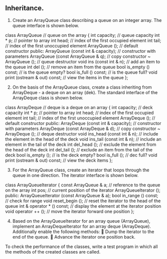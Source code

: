 
## Inheritance.

1. Create an ArrayQueue class describing a queue on an integer array. The queue interface is shown below.

class ArrayQueue // queue on the array
{
  int capacity; // queue capacity
int * p; // pointer to array
int head; // index of the first occupied element
int tail; // index of the first unoccupied element
ArrayQueue (); // default constructor
public:
ArrayQueue (const int & capacity); // constructor with parameters
ArrayQueue (const ArrayQueue & q); // copy constructor
~ ArrayQueue (); // queue destructor
void ins (const int & n); // add an item to the queue
int del (); // remove an item from the queue
bool is_empty () const; // is the queue empty?
bool is_full () const; // is the queue full?
void print (ostream & out) const; // view the items in the queue
};

2. On the basis of the ArrayQueue class, create a class inheriting from ArrayDeque - a deque on an array (dek). The standard interface of the ArrayDeque class is shown below.

class ArrayDeque // deque is a deque on an array
{
  int capacity; // deck capacity
  int * p; // pointer to array
  int head; // index of the first occupied element
  int tail; // index of the first unoccupied element
 ArrayDeque (); // default constructor
public:
  ArrayDeque (const int & capacity); // constructor with parameters
  ArrayDeque (const ArrayDeque & d); // copy constructor
  ~ ArrayDeque (); // deque destructor
  void ins_head (const int & n); // include the element in the head of the deck
  void ins_tail (const int & n); // include an element in the tail of the deck
  int del_head (); // exclude the element from the head of the deck
  int del_tail (); // exclude an item from the tail of the deck
  bool is_empty (); // is the deck empty?
  bool is_full (); // dec full?
  void print (ostream & out) const; // view the deck items
};

3. For the ArrayQueue class, create an iterator that loops through the queue in one direction. The iterator interface is shown below.

class ArrayQueueIterator
{
  const ArrayQueue & a; // reference to the queue on the array
  int pos; // current position of the iterator
  ArrayQueueIterator ();
public:
  ArrayQueueIterator (const ArrayQueue & a);
  bool in_range () const; // check for range
  void reset_begin (); // reset the iterator to the head of the queue
  int & operator * () const; // display the element at the iterator position
  void operator ++ (); // move the iterator forward one position
};

4. Based on the ArrayQueueIterator for an array queue (ArrayQueue), implement an ArrayDequeIterator for an array deque (ArrayDeque). Additionally enable the following methods:
 Dump the iterator to the end of the queue.
 Advance the iterator one position back.

To check the performance of the classes, write a test program in which all the methods of the created classes are called.